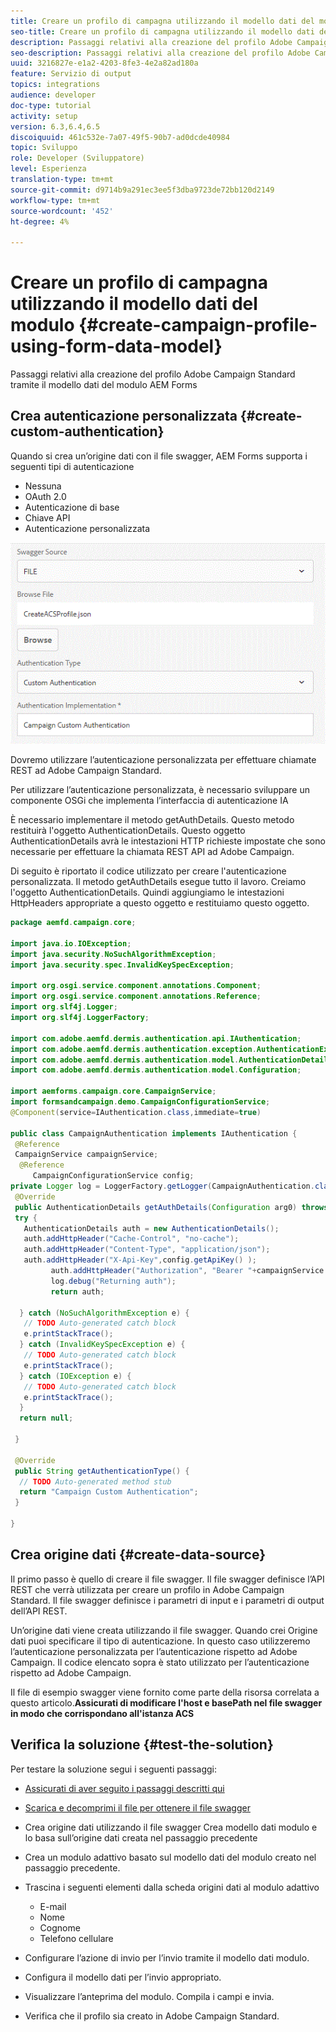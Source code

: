 ```yaml
---
title: Creare un profilo di campagna utilizzando il modello dati del modulo
seo-title: Creare un profilo di campagna utilizzando il modello dati del modulo
description: Passaggi relativi alla creazione del profilo Adobe Campaign Standard tramite il modello dati del modulo AEM Forms
seo-description: Passaggi relativi alla creazione del profilo Adobe Campaign Standard tramite il modello dati del modulo AEM Forms
uuid: 3216827e-e1a2-4203-8fe3-4e2a82ad180a
feature: Servizio di output
topics: integrations
audience: developer
doc-type: tutorial
activity: setup
version: 6.3,6.4,6.5
discoiquuid: 461c532e-7a07-49f5-90b7-ad0dcde40984
topic: Sviluppo
role: Developer (Sviluppatore)
level: Esperienza
translation-type: tm+mt
source-git-commit: d9714b9a291ec3ee5f3dba9723de72bb120d2149
workflow-type: tm+mt
source-wordcount: '452'
ht-degree: 4%

---
```



# Creare un profilo di campagna utilizzando il modello dati del modulo {#create-campaign-profile-using-form-data-model}

Passaggi relativi alla creazione del profilo Adobe Campaign Standard tramite il modello dati del modulo AEM Forms

## Crea autenticazione personalizzata {#create-custom-authentication}

Quando si crea un’origine dati con il file swagger, AEM Forms supporta i seguenti tipi di autenticazione

* Nessuna
* OAuth 2.0
* Autenticazione di base
* Chiave API
* Autenticazione personalizzata

![campagna elettorale](assets/campaignfdm.gif)

Dovremo utilizzare l’autenticazione personalizzata per effettuare chiamate REST ad Adobe Campaign Standard.

Per utilizzare l’autenticazione personalizzata, è necessario sviluppare un componente OSGi che implementa l’interfaccia di autenticazione IA

È necessario implementare il metodo getAuthDetails. Questo metodo restituirà l&#39;oggetto AuthenticationDetails. Questo oggetto AuthenticationDetails avrà le intestazioni HTTP richieste impostate che sono necessarie per effettuare la chiamata REST API ad Adobe Campaign.

Di seguito è riportato il codice utilizzato per creare l&#39;autenticazione personalizzata. Il metodo getAuthDetails esegue tutto il lavoro. Creiamo l&#39;oggetto AuthenticationDetails. Quindi aggiungiamo le intestazioni HttpHeaders appropriate a questo oggetto e restituiamo questo oggetto.

```java
package aemfd.campaign.core;

import java.io.IOException;
import java.security.NoSuchAlgorithmException;
import java.security.spec.InvalidKeySpecException;

import org.osgi.service.component.annotations.Component;
import org.osgi.service.component.annotations.Reference;
import org.slf4j.Logger;
import org.slf4j.LoggerFactory;

import com.adobe.aemfd.dermis.authentication.api.IAuthentication;
import com.adobe.aemfd.dermis.authentication.exception.AuthenticationException;
import com.adobe.aemfd.dermis.authentication.model.AuthenticationDetails;
import com.adobe.aemfd.dermis.authentication.model.Configuration;

import aemforms.campaign.core.CampaignService;
import formsandcampaign.demo.CampaignConfigurationService;
@Component(service=IAuthentication.class,immediate=true)

public class CampaignAuthentication implements IAuthentication {
 @Reference
 CampaignService campaignService;
  @Reference
     CampaignConfigurationService config;
private Logger log = LoggerFactory.getLogger(CampaignAuthentication.class);
 @Override
 public AuthenticationDetails getAuthDetails(Configuration arg0) throws AuthenticationException {
 try {
   AuthenticationDetails auth = new AuthenticationDetails();
   auth.addHttpHeader("Cache-Control", "no-cache");
   auth.addHttpHeader("Content-Type", "application/json");
   auth.addHttpHeader("X-Api-Key",config.getApiKey() );
         auth.addHttpHeader("Authorization", "Bearer "+campaignService.getAccessToken());
         log.debug("Returning auth");
         return auth;
   
  } catch (NoSuchAlgorithmException e) {
   // TODO Auto-generated catch block
   e.printStackTrace();
  } catch (InvalidKeySpecException e) {
   // TODO Auto-generated catch block
   e.printStackTrace();
  } catch (IOException e) {
   // TODO Auto-generated catch block
   e.printStackTrace();
  }
  return null;
  
 }

 @Override
 public String getAuthenticationType() {
  // TODO Auto-generated method stub
  return "Campaign Custom Authentication";
 }

}
```

## Crea origine dati {#create-data-source}

Il primo passo è quello di creare il file swagger. Il file swagger definisce l’API REST che verrà utilizzata per creare un profilo in Adobe Campaign Standard. Il file swagger definisce i parametri di input e i parametri di output dell’API REST.

Un’origine dati viene creata utilizzando il file swagger. Quando crei Origine dati puoi specificare il tipo di autenticazione. In questo caso utilizzeremo l’autenticazione personalizzata per l’autenticazione rispetto ad Adobe Campaign. Il codice elencato sopra è stato utilizzato per l’autenticazione rispetto ad Adobe Campaign.

Il file di esempio swagger viene fornito come parte della risorsa correlata a questo articolo.**Assicurati di modificare l&#39;host e basePath nel file swagger in modo che corrispondano all&#39;istanza ACS**

## Verifica la soluzione {#test-the-solution}

Per testare la soluzione segui i seguenti passaggi:
* [Assicurati di aver seguito i passaggi descritti qui](aem-forms-with-campaign-standard-getting-started-tutorial.md)
* [Scarica e decomprimi il file per ottenere il file swagger](assets/create-acs-profile-swagger-file.zip)
* Crea origine dati utilizzando il file swagger
Crea modello dati modulo e lo basa sull’origine dati creata nel passaggio precedente
* Crea un modulo adattivo basato sul modello dati del modulo creato nel passaggio precedente.
* Trascina i seguenti elementi dalla scheda origini dati al modulo adattivo

   * E-mail
   * Nome
   * Cognome
   * Telefono cellulare

* Configurare l’azione di invio per l’invio tramite il modello dati modulo.
* Configura il modello dati per l’invio appropriato.
* Visualizzare l’anteprima del modulo. Compila i campi e invia.
* Verifica che il profilo sia creato in Adobe Campaign Standard.
